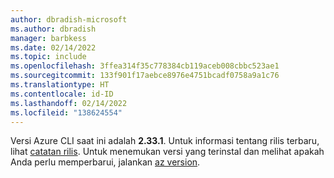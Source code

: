 ```yaml
---
author: dbradish-microsoft
ms.author: dbradish
manager: barbkess
ms.date: 02/14/2022
ms.topic: include
ms.openlocfilehash: 3ffea314f35c778384cb119aceb008cbbc523ae1
ms.sourcegitcommit: 133f901f17aebce8976e4751bcadf0758a9a1c76
ms.translationtype: HT
ms.contentlocale: id-ID
ms.lasthandoff: 02/14/2022
ms.locfileid: "138624554"
---
```

Versi Azure CLI saat ini adalah __2.33.1__. Untuk informasi tentang rilis terbaru, lihat [catatan rilis](../release-notes-azure-cli.md). Untuk menemukan versi yang terinstal dan melihat apakah Anda perlu memperbarui, jalankan [az version](/cli/azure/reference-index#az_version).
